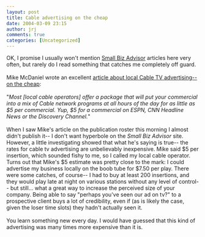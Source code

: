 ```yaml
---
layout: post
title: Cable advertising on the cheap
date: 2004-03-09 23:15
author: jrj
comments: true
categories: [Uncategorized]
---
```

OK, I promise I usually won't mention <a href="http://www.small-biz-advisor.com/" target="_blank">Small Biz Advisor</a> articles here very often, but rarely do I read something that catches me completely off guard.<br /><br />Mike McDaniel wrote an excellent <a href="http://www.small-biz-advisor.com/Articles/515.aspx" target="_blank"> article about local Cable TV advertising-- on the cheap</a>:<br /><br />"*Most [local cable operators] offer a package that will put your commercial into a mix of Cable network programs at all hours of the day for as little as $5 per commercial. Yup, $5 for a commercial on ESPN, CNN Headline News or the Discovery Channel.*"<br /><br />When I saw Mike's article on the publication roster this morning I almost didn't publish it-- I don't want hyperbole on the *Small Biz Advisor* site. However, a little investigating showed that what he's saying is true-- the rates for cable tv advertising are unbelievably inexpensive. Mike said $5 per insertion, which sounded fishy to me, so I called my local cable operator. Turns out that Mike's $5 estimate was pretty close to the mark: I could advertise my business locally on the boob tube for $7.50 per play. There were some catches, of course-- I had to buy at least 200 insertions, and they would play late at night on various stations without any level of control-- but still... what a great way to increase the perceived size of your company. Being able to say "perhaps you've seen our ad on tv?" to a prospective client buys a lot of credibility, even if (as is likely the case, given the loser time slots) they hadn't actually seen it.<br /><br />You learn something new every day. I would have guessed that this kind of advertising was many times more expensive than it is.
